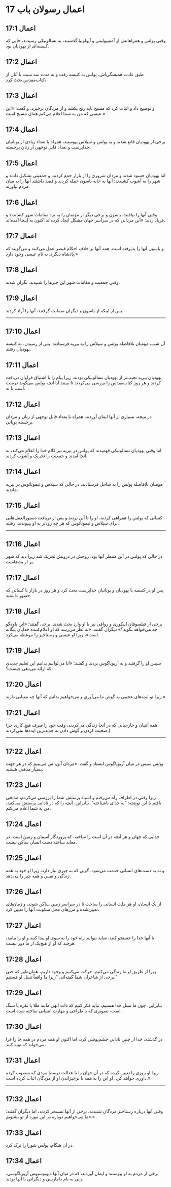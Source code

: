 # اعمال رسولان باب 17

## اعمال 17:1

وقتی پولس و همراهانش از آمفیپولیس و آپولونیا گذشتند، به تسالونیکی رسیدند، جایی که کنیسه‌ای از یهودیان بود.

## اعمال 17:2

طبق عادت همیشگی‌اش، پولس به کنیسه رفت و به مدت سه سبت با آنان از کتاب‌مقدس بحث کرد،

## اعمال 17:3

و توضیح داد و اثبات کرد که مسیح باید رنج بکشد و از مردگان برخیزد، و گفت: «این عیسی که من به شما اعلام می‌کنم همان مسیح است.»

## اعمال 17:4

برخی از یهودیان قانع شدند و به پولس و سیلاس پیوستند، همراه با تعداد زیادی از یونانیان خداپرست و تعداد قابل توجهی از زنان برجسته.

## اعمال 17:5

اما یهودیان حسود شدند و مردان شروری را از بازار جمع کردند، و جمعیتی تشکیل دادند و شهر را به آشوب کشیدند؛ آنها به خانه یاسون حمله کردند و قصد داشتند آنها را به میان مردم بیاورند.

## اعمال 17:6

وقتی آنها را نیافتند، یاسون و برخی دیگر از مؤمنان را به نزد مقامات شهر کشاندند و فریاد زدند: «این مردانی که در سراسر جهان مشکل ایجاد کرده‌اند اکنون به اینجا آمده‌اند،

## اعمال 17:7

و یاسون آنها را پذیرفته است. همه آنها بر خلاف احکام قیصر عمل می‌کنند و می‌گویند که پادشاه دیگری به نام عیسی وجود دارد.»

## اعمال 17:8

وقتی جمعیت و مقامات شهر این چیزها را شنیدند، نگران شدند.

## اعمال 17:9

پس از اینکه از یاسون و دیگران ضمانت گرفتند، آنها را آزاد کردند.

---

## اعمال 17:10

آن شب، مؤمنان بلافاصله پولس و سیلاس را به بیریه فرستادند. پس از رسیدن، به کنیسه یهودیان رفتند.

## اعمال 17:11

یهودیان بیریه نجیب‌تر از یهودیان تسالونیکی بودند، زیرا پیام را با اشتیاق فراوان دریافت کردند و هر روز کتاب‌مقدس را بررسی می‌کردند تا ببینند آیا آنچه پولس می‌گوید درست است یا نه.

## اعمال 17:12

در نتیجه، بسیاری از آنها ایمان آوردند، همراه با تعداد قابل توجهی از زنان و مردان برجسته یونانی.

## اعمال 17:13

اما وقتی یهودیان تسالونیکی فهمیدند که پولس در بیریه نیز کلام خدا را اعلام می‌کند، به آنجا آمدند و جمعیت را تحریک و آشوب کردند.

## اعمال 17:14

مؤمنان بلافاصله پولس را به ساحل فرستادند، در حالی که سیلاس و تیموتائوس در بیریه ماندند.

## اعمال 17:15

کسانی که پولس را همراهی کردند، او را تا آتن بردند و پس از دریافت دستورالعمل‌هایی برای سیلاس و تیموتائوس که هر چه زودتر به او بپیوندند، رفتند.

---

## اعمال 17:16

در حالی که پولس در آتن منتظر آنها بود، روحش در درونش تحریک شد زیرا دید که شهر پر از بت‌هاست.

## اعمال 17:17

پس او در کنیسه با یهودیان و یونانیان خداپرست بحث کرد و هر روز در بازار با کسانی که حضور داشتند.

## اعمال 17:18

برخی از فیلسوفان اپیکوری و رواقی نیز با او وارد بحث شدند. برخی گفتند: «این یاوه‌گو چه می‌خواهد بگوید؟» دیگران گفتند: «به نظر می‌رسد که او اعلام‌کننده خدایان بیگانه است»، زیرا او عیسی و رستاخیز را موعظه می‌کرد.

## اعمال 17:19

سپس او را گرفتند و به آریوپاگوس بردند و گفتند: «آیا می‌توانیم بدانیم این تعلیم جدیدی که ارائه می‌دهی چیست؟

## اعمال 17:20

زیرا تو ایده‌های عجیبی به گوش ما می‌آوری و می‌خواهیم بدانیم که آنها چه معنایی دارند.»

## اعمال 17:21

(همه آتنیان و خارجیانی که در آنجا زندگی می‌کردند، وقت خود را صرف هیچ کاری جز صحبت کردن و گوش دادن به جدیدترین ایده‌ها نمی‌کردند.)

---

## اعمال 17:22

پولس سپس در میان آریوپاگوس ایستاد و گفت: «مردان آتن، من می‌بینم که در هر جهت بسیار مذهبی هستید.

## اعمال 17:23

زیرا وقتی در اطراف راه می‌رفتم و اشیاء پرستش شما را بررسی می‌کردم، مذبحی یافتم با این نوشته: "به خدای ناشناخته". بنابراین، آنچه را که در نادانی پرستش می‌کنید، من به شما اعلام می‌کنم.

## اعمال 17:24

خدایی که جهان و هر آنچه در آن است را ساخته، که پروردگار آسمان و زمین است، در معابد ساخته دست انسان ساکن نیست.

## اعمال 17:25

و نه به دست‌های انسانی خدمت می‌شود، گویی که به چیزی نیاز دارد، زیرا او خود به همه زندگی و نفس و همه چیز را می‌دهد.

## اعمال 17:26

از یک انسان، او هر ملت انسانی را ساخت تا در سراسر زمین ساکن شوند، و زمان‌های تعیین‌شده و مرزهای محل سکونت آنها را تعیین کرد،

## اعمال 17:27

تا آنها خدا را جستجو کنند، شاید بتوانند راه خود را به سوی او پیدا کنند و او را بیابند، هرچند که او از هیچ‌یک از ما دور نیست.

## اعمال 17:28

زیرا از طریق او ما زندگی می‌کنیم، حرکت می‌کنیم و وجود داریم، همان‌طور که حتی برخی از شاعران شما گفته‌اند، "زیرا ما واقعاً نسل او هستیم."

## اعمال 17:29

بنابراین، چون ما نسل خدا هستیم، نباید فکر کنیم که ذات الهی مانند طلا یا نقره یا سنگ است، تصویری که با طراحی و مهارت انسانی ساخته شده است.

## اعمال 17:30

در گذشته، خدا از چنین نادانی چشم‌پوشی کرد، اما اکنون او همه مردم در همه جا را فرا می‌خواند که توبه کنند،

## اعمال 17:31

زیرا او روزی را تعیین کرده که در آن جهان را با عدالت توسط مردی که منصوب کرده داوری خواهد کرد. او این را به همه با برخیزاندن او از مردگان اثبات کرده است.»

---

## اعمال 17:32

وقتی آنها درباره رستاخیز مردگان شنیدند، برخی از آنها تمسخر کردند، اما دیگران گفتند: «ما می‌خواهیم دوباره در این مورد از تو بشنویم.»

## اعمال 17:33

در آن هنگام، پولس شورا را ترک کرد.

## اعمال 17:34

برخی از مردم به او پیوستند و ایمان آوردند، که در میان آنها دیونوسیوس آریوپاگوسی، زنی به نام داماریس و دیگرانی با آنها بودند.
